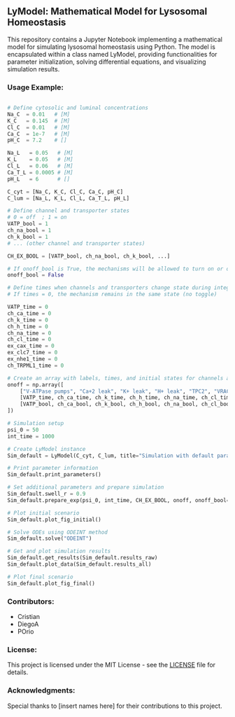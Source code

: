 ## LyModel: Mathematical Model for Lysosomal Homeostasis

This repository contains a Jupyter Notebook implementing a mathematical model for simulating lysosomal homeostasis using Python. The model is encapsulated within a class named LyModel, providing functionalities for parameter initialization, solving differential equations, and visualizing simulation results.

### Usage Example:

```python

# Define cytosolic and luminal concentrations
Na_C  = 0.01   # [M]
K_C   = 0.145  # [M]
Cl_C  = 0.01   # [M]
Ca_C  = 1e-7   # [M]
pH_C  = 7.2    # []

Na_L   = 0.05   # [M]
K_L    = 0.05   # [M]
Cl_L   = 0.06   # [M]
Ca_T_L = 0.0005 # [M]
pH_L   = 6      # []

C_cyt = [Na_C, K_C, Cl_C, Ca_C, pH_C]
C_lum = [Na_L, K_L, Cl_L, Ca_T_L, pH_L]

# Define channel and transporter states
# 0 = off  ; 1 = on
VATP_bool = 1
ch_na_bool = 1
ch_k_bool = 1
# ... (other channel and transporter states)

CH_EX_BOOL = [VATP_bool, ch_na_bool, ch_k_bool, ...]

# If onoff_bool is True, the mechanisms will be allowed to turn on or off during integration
onoff_bool = False

# Define times when channels and transporters change state during integration
# If times = 0, the mechanism remains in the same state (no toggle)

VATP_time = 0
ch_ca_time = 0
ch_k_time = 0
ch_h_time = 0
ch_na_time = 0
ch_cl_time = 0
ex_cax_time = 0
ex_clc7_time = 0
ex_nhe1_time = 0
ch_TRPML1_time = 0

# Create an array with labels, times, and initial states for channels and transporters
onoff = np.array([
    ["V-ATPase pumps", "Ca+2 leak", "K+ leak", "H+ leak", "TPC2", "VRAC", "CAX", "ClC-7", "NHE1", "TRPML1"],
    [VATP_time, ch_ca_time, ch_k_time, ch_h_time, ch_na_time, ch_cl_time, ex_cax_time, ex_clc7_time, ex_nhe1_time, ch_TRPML1_time],
    [VATP_bool, ch_ca_bool, ch_k_bool, ch_h_bool, ch_na_bool, ch_cl_bool, ex_cax_bool, ex_clc7_bool, ex_nhe1_bool, ch_TRPML1_bool]
])

# Simulation setup
psi_0 = 50
int_time = 1000

# Create LyModel instance
Sim_default = LyModel(C_cyt, C_lum, title="Simulation with default parameters")

# Print parameter information
Sim_default.print_parameters()

# Set additional parameters and prepare simulation
Sim_default.swell_r = 0.9
Sim_default.prepare_exp(psi_0, int_time, CH_EX_BOOL, onoff, onoff_bool=True)

# Plot initial scenario
Sim_default.plot_fig_initial()

# Solve ODEs using ODEINT method
Sim_default.solve("ODEINT")

# Get and plot simulation results
Sim_default.get_results(Sim_default.results_raw)
Sim_default.plot_data(Sim_default.results_all)

# Plot final scenario
Sim_default.plot_fig_final()
```

### Contributors:
- Cristian
- DiegoA
- POrio

### License:
This project is licensed under the MIT License - see the [LICENSE](LICENSE) file for details.

### Acknowledgments:
Special thanks to [insert names here] for their contributions to this project.
